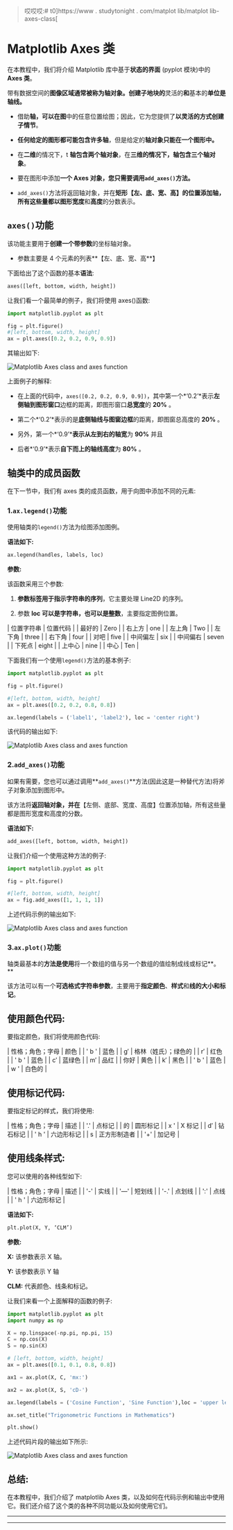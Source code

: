 > 哎哎哎:# t0]https://www . studytonight . com/matplot lib/matplot lib-axes-class[


# Matplotlib Axes 类

在本教程中，我们将介绍 Matplotlib 库中基于**状态的界面** (pyplot 模块)中的 **Axes 类**。

带有数据空间的**图像区域通常被称为轴对象。创建子地块的**灵活的**和**基本的**单位是轴线。**

*   借助**轴，可以在图**中的任意位置绘图；因此，它为您提供了**以灵活的方式创建子情节**。

*   **任何给定的图形都可能包含许多轴**，但是给定的**轴对象只能在一个图形中。**

*   在**二维**的情况下，t **轴包含两个轴对象**，在**三维的情况下，轴包含三个轴对象**。

*   要在图形中添加**一个 Axes 对象，您只需要调用`add_axes()`方法。**

*   `add_axes()`方法将返回轴对象，并在**矩形【左、底、宽、高】**的位置添加轴，所有这些量都以图形**宽度**和**高度**的分数表示。

## `axes()`功能

该功能主要用于**创建一个带参数**的坐标轴对象。

*   参数主要是 4 个元素的列表**【左、底、宽、高**】

下面给出了这个函数的基本**语法**:

```py
axes([left, bottom, width, height])
```

让我们看一个最简单的例子，我们将使用 axes()函数:

```py
import matplotlib.pyplot as plt 

fig = plt.figure() 
#[left, bottom, width, height] 
ax = plt.axes([0.2, 0.2, 0.9, 0.9]) 
```

其输出如下:

![Matplotlib Axes class and axes function](img/6d65c8280f37b818c9e0b4f3c53129d0.png)

上面例子的解释:

*   在上面的代码中，`axes([0.2, 0.2, 0.9, 0.9])`，其中第一个*‘0.2’*表示**左侧轴到图形窗口**边框的距离，即图形窗口**总宽度**的 **20%** 。

*   第二个*‘0.2’*表示的是**底侧轴线与图窗边框**的距离，即图窗总高度的 **20%** 。

*   另外，第一个*‘0.9’***表示从左到右的轴宽**为 **90%** 并且

*   后者*‘0.9’*表示**自下而上的轴线高度**为 **80%** 。

## 轴类中的成员函数

在下一节中，我们有 axes 类的成员函数，用于向图中添加不同的元素:

### 1.`ax.legend()`功能

使用轴类的`legend()`方法为绘图添加图例。

**语法如下:**

```py
ax.legend(handles, labels, loc)
```

**参数:**

该函数采用三个参数:

1.  **参数标签用于指示字符串的序列**，它主要处理 Line2D 的序列。

2.  参数 **loc 可以是字符串，也可以是整数**，主要指定图例位置。

| 位置字符串 | 位置代码 |
| 最好的 | Zero |
| 右上方 | one |
| 左上角 | Two |
| 左下角 | three |
| 右下角 | four |
| 对吧 | five |
| 中间偏左 | six |
| 中间偏右 | seven |
| 下死点 | eight |
| 上中心 | nine |
| 中心 | Ten |

下面我们有一个使用`legend()`方法的基本例子:

```py
import matplotlib.pyplot as plt 

fig = plt.figure() 

#[left, bottom, width, height] 
ax = plt.axes([0.2, 0.2, 0.8, 0.8]) 

ax.legend(labels = ('label1', 'label2'), loc = 'center right') 
```

该代码的输出如下:

![Matplotlib Axes class and axes function](img/e4e4945cb1079f5120f4c4900c18fec2.png)

### 2.`add_axes()`功能

如果有需要，您也可以通过调用**`add_axes()`**方法(因此这是一种替代方法)将斧子对象添加到图形中。

该方法将**返回轴对象，并在**【左侧、底部、宽度、高度】位置添加轴，所有这些量都是图形宽度和高度的分数。

**语法如下:**

```py
add_axes([left, bottom, width, height])
```

让我们介绍一个使用这种方法的例子:

```py
import matplotlib.pyplot as plt 

fig = plt.figure() 

#[left, bottom, width, height] 
ax = fig.add_axes([1, 1, 1, 1]) 
```

上述代码示例的输出如下:

![Matplotlib Axes class and axes function](img/4e9096a6898a489f05dfa3657cc7a547.png)

### 3.`ax.plot()`功能

轴类最基本的**方法是使用**将一个数组的值与另一个数组的值绘制成线或标记**。**

该方法可以有一个**可选格式字符串参数**，主要用于**指定颜色**、**样式**和**线的大小和标记**。

## 使用颜色代码:

要指定颜色，我们将使用颜色代码:

| 性格；角色；字母 | 颜色 |
| ' b ' | 蓝色 |
| g′ | 格林（姓氏）；绿色的 |
| r′ | 红色 |
| ' b ' | 蓝色 |
| c′ | 蓝绿色 |
| m′ | 品红 |
| 你好 | 黄色 |
| k′ | 黑色 |
| ' b ' | 蓝色 |
| w ' | 白色的 |

## 使用标记代码:

要指定标记的样式，我们将使用:

| 性格；角色；字母 | 描述 |
| '.' | 点标记 |
| 的 | 圆形标记 |
| x ' | X 标记 |
| d′ | 钻石标记 |
| ' h ' | 六边形标记 |
| s | 正方形制造者 |
| '+' | 加记号 |

## 使用线条样式:

您可以使用的各种线型如下:

| 性格；角色；字母 | 描述 |
| '-' | 实线 |
| '—' | 短划线 |
| '-.' | 点划线 |
| ':' | 点线 |
| ' h ' | 六边形标记 |

**语法如下:**

```py
plt.plot(X, Y, ‘CLM’)
```

**参数:**

**X:** 该参数表示 X 轴。

**Y:** 该参数表示 Y 轴

**CLM:** 代表颜色、线条和标记。

让我们来看一个上面解释的函数的例子:

```py
import matplotlib.pyplot as plt 
import numpy as np 

X = np.linspace(-np.pi, np.pi, 15) 
C = np.cos(X) 
S = np.sin(X) 

# [left, bottom, width, height] 
ax = plt.axes([0.1, 0.1, 0.8, 0.8]) 

ax1 = ax.plot(X, C, 'mx:') 

ax2 = ax.plot(X, S, 'cD-') 

ax.legend(labels = ('Cosine Function', 'Sine Function'),loc = 'upper left') 

ax.set_title("Trigonometric Functions in Mathematics") 

plt.show() 
```

上述代码片段的输出如下所示:

![Matplotlib Axes class and axes function](img/c2f821ec4e5c7381649e9a2ce1e64804.png)

## 总结:

在本教程中，我们介绍了 matplotlib Axes 类，以及如何在代码示例和输出中使用它。我们还介绍了这个类的各种不同功能以及如何使用它们。

* * *

* * *